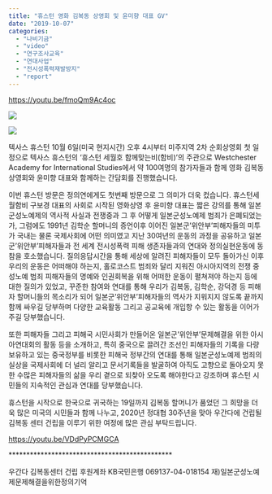 ```yaml
---
title: "휴스턴 영화 김복동 상영회 및 윤미향 대표 GV"
date: "2019-10-07"
categories: 
  - "나비기금"
  - "video"
  - "연구조사교육"
  - "연대사업"
  - "전시성폭력재발방지"
  - "report"
---
```


https://youtu.be/fmoQm9Ac4oc

![](https://r2.womenandwar.net/2019/10/71960939_1518893451568402_7962466709305032704_o-1024x768.jpg)

![](https://r2.womenandwar.net/2019/10/72566607_1518893378235076_4842287549898555392_o-1024x760.jpg)

텍사스 휴스턴 10월 6일(미국 현지시간) 오후 4시부터 미주지역 2차 순회상영회 첫 일정으로 텍사스 휴스턴의 ‘휴스턴 세월호 함께맞는비(함비)’의 주관으로 Westchester Academy for International Studies에서 약 100여명의 참가자들과 함께 영화 김복동 상영회와 윤미향 대표와 함께하는 간담회를 진행했습니다.

이번 휴스턴 방문은 정의연에게도 첫번째 방문으로 그 의미가 더욱 컸습니다. 휴스턴세월함비 구보경 대표의 사회로 시작된 영화상영 후 윤미향 대표는 짧은 강의를 통해 일본군성노예제의 역사적 사실과 전쟁중과 그 후 어떻게 일본군성노예제 범죄가 은폐되었는가, 그럼에도 1991년 김학순 할머니의 증언이후 이어진 일본군’위안부’피해자들의 미투가 국내는 물론 국제사회에 어떤 의미였고 지난 30여년의 운동의 과정을 공유하고 일본군’위안부’피해자들과 전 세계 전시성폭력 피해 생존자들과의 연대와 정의실현운동에 동참을 호소했습니다. 질의응답시간을 통해 세상에 알려진 피해자들이 모두 돌아가신 이후 우리의 운동은 어떠해야 하는지, 홀로코스트 범죄와 달리 지워진 아시아지역의 전쟁 중 성노예 범죄 피해자들의 명예와 인권회복을 위해 어떠한 운동이 펼쳐져야 하는지 등에 대한 질의가 있었고, 꾸준한 참여와 연대를 통해 우리가 김복동, 김학순, 강덕경 등 피해자 할머니들의 목소리가 되어 일본군’위안부’피해자들의 역사가 지워지지 않도록 끝까지 함께 싸우길 당부하며 다양한 교육활동 그리고 공교육에 개입항 수 있는 활동을 이어가주길 당부했습니다.

또한 피해자들 그리고 피해국 시민사회가 만들어온 일본군’위안부’문제해결을 위한 아시아연대회의 활동 등을 소개하고, 특히 중국으로 끌려간 조선인 피해자들의 기록을 다량 보유하고 있는 중국정부를 비롯한 피해국 정부간의 연대를 통해 일본군성노예제 범죄의 실상을 국제사회에 더 널리 알리고 문서기록들을 발굴하여 아직도 고향으로 돌아오지 못한 수많은 피해자들의 삶을 우리 곁으로 되찾아 오도록 해야한다고 강조하며 휴스턴 시민들의 지속적인 관심과 연대를 당부했습니다.

휴스턴을 시작으로 한국으로 귀국하는 19일까지 김복동 할머니가 품었던 그 희망을 더욱 많은 미국의 시민들과 함께 나누고, 2020년 정대협 30주년을 맞아 우간다에 건립될 김복동 센터 건립을 이루기 위한 여정에 많은 관심 부탁드립니다.

https://youtu.be/VDdPyPCMGCA

  
  
\*\*\*\*\*\*\*\*\*\*\*\*\*\*\*\*\*\*\*\*\*\*\*\*\*\*\*\*\*\*\*\*\*\*\*\*\*\*\*\*\*\*\*\*\*\*

우간다 김복동센터 건립 후원계좌 KB국민은행 069137-04-018154 재)일본군성노예제문제해결을위한정의기억
